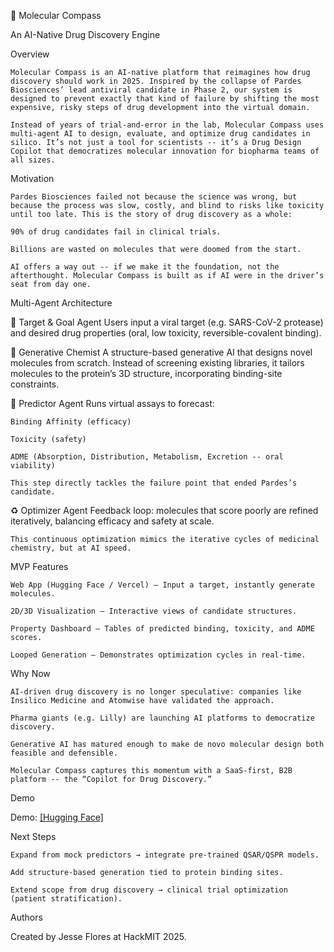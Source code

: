 🧭 Molecular Compass

An AI-Native Drug Discovery Engine

Overview

    Molecular Compass is an AI-native platform that reimagines how drug discovery should work in 2025. Inspired by the collapse of Pardes Biosciences’ lead antiviral candidate in Phase 2, our system is designed to prevent exactly that kind of failure by shifting the most expensive, risky steps of drug development into the virtual domain.

    Instead of years of trial-and-error in the lab, Molecular Compass uses multi-agent AI to design, evaluate, and optimize drug candidates in silico. It’s not just a tool for scientists -- it’s a Drug Design Copilot that democratizes molecular innovation for biopharma teams of all sizes.

Motivation

    Pardes Biosciences failed not because the science was wrong, but because the process was slow, costly, and blind to risks like toxicity until too late. This is the story of drug discovery as a whole:

    90% of drug candidates fail in clinical trials.

    Billions are wasted on molecules that were doomed from the start.

    AI offers a way out -- if we make it the foundation, not the afterthought. Molecular Compass is built as if AI were in the driver’s seat from day one.

Multi-Agent Architecture

🎯 Target & Goal Agent
    Users input a viral target (e.g. SARS-CoV-2 protease) and desired drug properties (oral, low toxicity, reversible-covalent binding).

🧪 Generative Chemist
    A structure-based generative AI that designs novel molecules from scratch. Instead of screening existing libraries, it tailors molecules to the protein’s 3D structure, incorporating binding-site constraints.

🔮 Predictor Agent
    Runs virtual assays to forecast:

    Binding Affinity (efficacy)

    Toxicity (safety)

    ADME (Absorption, Distribution, Metabolism, Excretion -- oral viability)

    This step directly tackles the failure point that ended Pardes’s candidate.

♻️ Optimizer Agent
    Feedback loop: molecules that score poorly are refined iteratively, balancing efficacy and safety at scale.

    This continuous optimization mimics the iterative cycles of medicinal chemistry, but at AI speed.

MVP Features

    Web App (Hugging Face / Vercel) – Input a target, instantly generate molecules.

    2D/3D Visualization – Interactive views of candidate structures.
    
    Property Dashboard – Tables of predicted binding, toxicity, and ADME scores.
    
    Looped Generation – Demonstrates optimization cycles in real-time.

Why Now

    AI-driven drug discovery is no longer speculative: companies like Insilico Medicine and Atomwise have validated the approach.

    Pharma giants (e.g. Lilly) are launching AI platforms to democratize discovery.

    Generative AI has matured enough to make de novo molecular design both feasible and defensible.

    Molecular Compass captures this momentum with a SaaS-first, B2B platform -- the “Copilot for Drug Discovery.”

Demo

Demo: [\[Hugging Face\]](https://huggingface.co/spaces/Jesse-Flores/molecular-compass)


Next Steps

    Expand from mock predictors → integrate pre-trained QSAR/QSPR models.

    Add structure-based generation tied to protein binding sites.

    Extend scope from drug discovery → clinical trial optimization (patient stratification).

Authors

Created by Jesse Flores at HackMIT 2025.